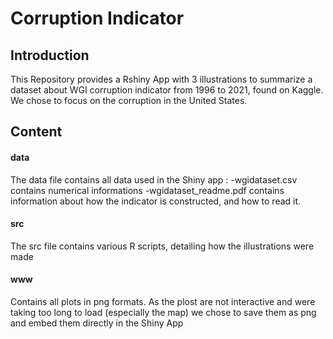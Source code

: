 # Corruption Indicator

## Introduction
This Repository provides a Rshiny App with 3 illustrations to summarize a dataset about WGI corruption indicator from 1996 to 2021, found on Kaggle. We chose to focus on the corruption in the United States.
## Content

#### data 
The data file contains all data used in the Shiny app :
-wgidataset.csv  contains numerical informations
-wgidataset_readme.pdf contains information about how the indicator is constructed, and how to read it. 
#### src
The src file contains various R scripts, detailing how the illustrations were made
#### www
Contains all plots in png formats. As the plost are not interactive and were taking too long to load (especially the map) we chose to save them as png and embed them directly in the Shiny App



